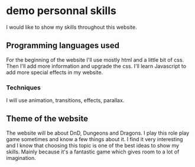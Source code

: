 # demo personnal skills 
 
I would like to show my skills throughout this website. 

## Programming languages used

For the beginning of the website I'll use mostly html and a little bit of css.
Then I'll add more information and upgrade the css.
I'll learn Javascript to add more special effects in my website.

### Techniques

I will use animation, transitions, effects, parallax.

## Theme of the website

The website will be about DnD, Dungeons and Dragons. I play this role play game sometimes and know a few things about it. I find it very interesting and I know that choosing this topic is one of the best ideas to show my skills. Mainly because it's a fantastic game which gives room to a lot of imagination.

